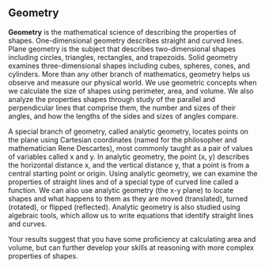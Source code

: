 ## Geometry

**Geometry** is the mathematical science of describing the properties of shapes. One-dimensional geometry describes straight and curved lines. Plane geometry is the subject that describes two-dimensional shapes including circles, triangles, rectangles, and trapezoids. Solid geometry examines three-dimensional shapes including cubes, spheres, cones, and cylinders. More than any other branch of mathematics, geometry helps us observe and measure our physical world. We use geometric concepts when we calculate the size of shapes using perimeter, area, and volume. We also analyze the properties shapes through study of the parallel and perpendicular lines that comprise them, the number and sizes of their angles, and how the lengths of the sides and sizes of angles compare. 

A special branch of geometry, called analytic geometry, locates points on the plane using Cartesian coordinates (named for the philosopher and mathematician Rene Descartes), most commonly taught as a pair of values of variables called x and y. In analytic geometry, the point (x, y) describes the horizontal distance x, and the vertical distance y, that a point is from a central starting point or origin.  Using analytic geometry, we can examine the properties of straight lines and of a special type of curved line called a function. We can also use analytic geometry (the x-y plane) to locate shapes and what happens to them as they are moved (translated), turned (rotated), or flipped (reflected). Analytic geometry is also studied using algebraic tools, which allow us to write equations that identify straight lines and curves.

Your results suggest that you have some proficiency at calculating area and volume, but can further develop your skills at reasoning with more complex properties of shapes.
